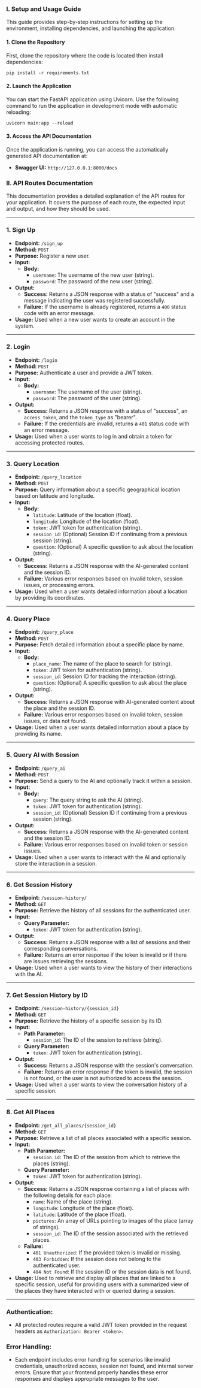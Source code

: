 ### I. Setup and Usage Guide

This guide provides step-by-step instructions for setting up the environment, installing dependencies, and launching the application.

#### **1. Clone the Repository**

First, clone the repository where the code is located then install dependencies:

`pip install -r requirements.txt`

#### **2. Launch the Application**

You can start the FastAPI application using Uvicorn. Use the following command to run the application in development mode with automatic reloading:

`uvicorn main:app --reload`

#### **3. Access the API Documentation**

Once the application is running, you can access the automatically generated API documentation at:

* **Swagger UI:** `http://127.0.0.1:8000/docs`

### II. API Routes Documentation

This documentation provides a detailed explanation of the API routes for your application. It covers the purpose of each route, the expected input and output, and how they should be used.

---

### **1. Sign Up**

* **Endpoint:** `/sign_up`
* **Method:** `POST`
* **Purpose:** Register a new user.
* **Input:**
  * **Body:**
    * `username`: The username of the new user (string).
    * `password`: The password of the new user (string).
* **Output:**
  * **Success:** Returns a JSON response with a status of "success" and a message indicating the user was registered successfully.
  * **Failure:** If the username is already registered, returns a `400` status code with an error message.
* **Usage:** Used when a new user wants to create an account in the system.

---

### **2. Login**

* **Endpoint:** `/login`
* **Method:** `POST`
* **Purpose:** Authenticate a user and provide a JWT token.
* **Input:**
  * **Body:**
    * `username`: The username of the user (string).
    * `password`: The password of the user (string).
* **Output:**
  * **Success:** Returns a JSON response with a status of "success", an `access_token`, and the `token_type` as "bearer".
  * **Failure:** If the credentials are invalid, returns a `401` status code with an error message.
* **Usage:** Used when a user wants to log in and obtain a token for accessing protected routes.

---

### **3. Query Location**

* **Endpoint:** `/query_location`
* **Method:** `POST`
* **Purpose:** Query information about a specific geographical location based on latitude and longitude.
* **Input:**
  * **Body:**
    * `latitude`: Latitude of the location (float).
    * `longitude`: Longitude of the location (float).
    * `token`: JWT token for authentication (string).
    * `session_id`: (Optional) Session ID if continuing from a previous session (string).
    * `question`: (Optional) A specific question to ask about the location (string).
* **Output:**
  * **Success:** Returns a JSON response with the AI-generated content and the session ID.
  * **Failure:** Various error responses based on invalid token, session issues, or processing errors.
* **Usage:** Used when a user wants detailed information about a location by providing its coordinates.

---

### **4. Query Place**

* **Endpoint:** `/query_place`
* **Method:** `POST`
* **Purpose:** Fetch detailed information about a specific place by name.
* **Input:**
  * **Body:**
    * `place_name`: The name of the place to search for (string).
    * `token`: JWT token for authentication (string).
    * `session_id`: Session ID for tracking the interaction (string).
    * `question`: (Optional) A specific question to ask about the place (string).
* **Output:**
  * **Success:** Returns a JSON response with AI-generated content about the place and the session ID.
  * **Failure:** Various error responses based on invalid token, session issues, or data not found.
* **Usage:** Used when a user wants detailed information about a place by providing its name.

---

### **5. Query AI with Session**

* **Endpoint:** `/query_ai`
* **Method:** `POST`
* **Purpose:** Send a query to the AI and optionally track it within a session.
* **Input:**
  * **Body:**
    * `query`: The query string to ask the AI (string).
    * `token`: JWT token for authentication (string).
    * `session_id`: (Optional) Session ID if continuing from a previous session (string).
* **Output:**
  * **Success:** Returns a JSON response with the AI-generated content and the session ID.
  * **Failure:** Various error responses based on invalid token or session issues.
* **Usage:** Used when a user wants to interact with the AI and optionally store the interaction in a session.

---

### **6. Get Session History**

* **Endpoint:** `/session-history/`
* **Method:** `GET`
* **Purpose:** Retrieve the history of all sessions for the authenticated user.
* **Input:**
  * **Query Parameter:**
    * `token`: JWT token for authentication (string).
* **Output:**
  * **Success:** Returns a JSON response with a list of sessions and their corresponding conversations.
  * **Failure:** Returns an error response if the token is invalid or if there are issues retrieving the sessions.
* **Usage:** Used when a user wants to view the history of their interactions with the AI.

---

### **7. Get Session History by ID**

* **Endpoint:** `/session-history/{session_id}`
* **Method:** `GET`
* **Purpose:** Retrieve the history of a specific session by its ID.
* **Input:**
  * **Path Parameter:**
    * `session_id`: The ID of the session to retrieve (string).
  * **Query Parameter:**
    * `token`: JWT token for authentication (string).
* **Output:**
  * **Success:** Returns a JSON response with the session's conversation.
  * **Failure:** Returns an error response if the token is invalid, the session is not found, or the user is not authorized to access the session.
* **Usage:** Used when a user wants to view the conversation history of a specific session.

---

### **8. Get All Places**

* **Endpoint:** `/get_all_places/{session_id}`
* **Method:** `GET`
* **Purpose:** Retrieve a list of all places associated with a specific session.
* **Input:**
  * **Path Parameter:**
    * `session_id`: The ID of the session from which to retrieve the places (string).
  * **Query Parameter:**
    * `token`: JWT token for authentication (string).
* **Output:**
  * **Success:** Returns a JSON response containing a list of places with the following details for each place:
    * `name`: Name of the place (string).
    * `longitude`: Longitude of the place (float).
    * `latitude`: Latitude of the place (float).		
    * `pictures`: An array of URLs pointing to images of the place (array of strings).
    * `session_id`: The ID of the session associated with the retrieved places.
  * **Failure:**
    * `401 Unauthorized`: If the provided token is invalid or missing.
    * `403 Forbidden`: If the session does not belong to the authenticated user.
    * `404 Not Found`: If the session ID or the session data is not found.
* **Usage:** Used to retrieve and display all places that are linked to a specific session, useful for providing users with a summarized view of the places they have interacted with or queried during a session.

---

### **Authentication:**

* All protected routes require a valid JWT token provided in the request headers as `Authorization: Bearer <token>`.

### **Error Handling:**

* Each endpoint includes error handling for scenarios like invalid credentials, unauthorized access, session not found, and internal server errors. Ensure that your frontend properly handles these error responses and displays appropriate messages to the user.
